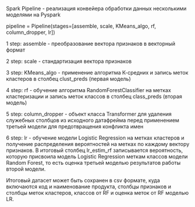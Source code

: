 Spark Pipeline - реализация конвейера обработки данных несколькими моделями на Pyspark

pipeline = Pipeline(stages=[assemble, scale, KMeans_algo, rf, column_dropper, lr])

1 step: assemble - преобразование вектора признаков в векторный формат

2 step: scale - стандартизация вектора признаков

3 step: KMeans_algo - применение алгоритма К-средних и запись меток кластеров в столбец clust_preds (первая модель)

4 step: rf - обучение алгоритма RandomForestClassifier на метках кластеризации и запись меток классов в столбец class_preds (вторая модель)

5 step: column_dropper - объект класса Transformer для удаления служебных столбцов из исходного датафрейма перед применением третьей модели для предотвращения конфликта имен

6 step: lr - обучение модели Logistic Regression на метках кластеров и получение распределения вероятностей на метках по каждому вектору признаков. В итоговый столбец lr_estim_rf записывается вероятность, которую присвоила модель Logistic Regression меткам классов модели Random Forest, то есть оценка третьей моделью результатов работы второй модели.

Итоговый датасет может быть сохранен в csv формате, куда включаются код и наименование продукта, столбцы признаков и столбцы меток кластеров, классов от RF и оценка меток от RF моделью LR.
